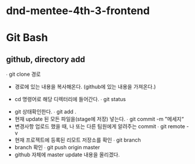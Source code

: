 # dnd-mentee-4th-3-frontend

# Git Bash

## github, directory add
∙ git clone 경로
- 경로에 있는 내용을 복사해온다. (github에 있는 내용을 가져온다.)
* cd 명령어로 해당 디렉터리에 들어간다.
∙ git status
- git 상태확인한다.
∙ git add .
- 현재 update 된 모든 파일을(stage에 저장) 넣는다.
∙ git commit -m "메세지“
- 변경사항 업로드 했을 때, 나 또는 다른 팀원에게 알려주는 commit
∙ git remote -v
- 현재 프로젝트에 등록된 리모트 저장소를 확인
∙ git branch
- branch 확인
∙ git push origin master
- github 자체에 master update 내용을 올리겠다.


